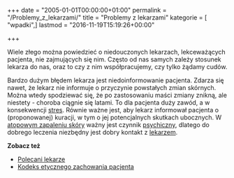 +++
date = "2005-01-01T00:00:00+01:00"
permalink = "/Problemy_z_lekarzami/"
title = "Problemy z lekarzami"
kategorie = [ "wpadki",]
lastmod = "2016-11-19T15:19:26+00:00"

+++

Wiele złego można powiedzieć o niedouczonych lekarzach, lekceważących pacjenta,
nie zajmujących się nim. Często od nas samych zależy stosunek lekarza do nas,
oraz to czy z nim współpracujemy, czy tylko żądamy cudów.

Bardzo dużym błędem lekarza jest niedoinformowanie pacjenta. Zdarza się nawet,
że lekarz nie informuje o przyczynie powstałych zmian skórnych. Można wtedy
spodziewać się, że po zastosowaniu maści zmiany znikną, ale niestety - choroba
ciągnie się latami. To dla pacjenta duży zawód, a w konsekwencji
[stres](/atopedia/Stres). Równie ważne jest, aby lekarz informował pacjenta o
(proponowanej) kuracji, w tym o jej potencjalnych skutkach ubocznych. W
[atopowym zapaleniu skóry](/atopedia/Atopowe_zapalenie_skóry) ważny jest czynnik
[psychiczny](/atopedia/Psychika), dlatego do dobrego leczenia niezbędny jest
dobry kontakt z [lekarzem](/atopedia/Lekarze).

**Zobacz też**

-   [Polecani lekarze](http://www.atopowe.pl/lekarze/)
-   [Kodeks etycznego zachowania pacjenta](/atopedia/Kodeks_etycznego_zachowania_pacjenta)
